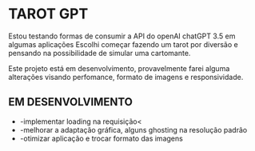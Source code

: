 # TAROT GPT


Estou testando formas de consumir a API do openAI chatGPT 3.5 em algumas aplicações
Escolhi começar fazendo um tarot por diversão e pensando na possibilidade de simular
uma cartomante.



Este projeto está em desenvolvimento, provavelmente farei alguma alterações visando
perfomance, formato de imagens e responsividade.


## EM DESENVOLVIMENTO

<ul>
  <li>-implementar loading na requisição<</li>
  <li>-melhorar a adaptação gráfica, alguns ghosting na resolução padrão</li>
  <li>-otimizar aplicação e trocar formato das imagens</li>
</ul>



